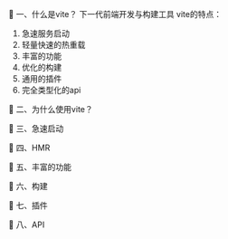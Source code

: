🌈 一、什么是vite？
下一代前端开发与构建工具
vite的特点：
1. 急速服务启动
2. 轻量快速的热重载
3. 丰富的功能
4. 优化的构建
5. 通用的插件
6. 完全类型化的api

🌈 二、为什么使用vite？

🌈 三、急速启动

🌈 四、HMR

🌈 五、丰富的功能

🌈 六、构建

🌈 七、插件

🌈 八、API
